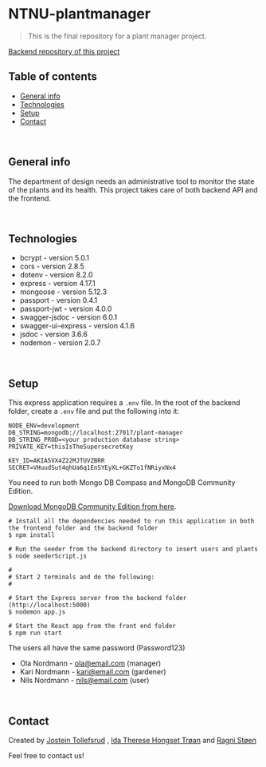 # NTNU-plantmanager

> This is the final repository for a plant manager project.

[Backend repository of this project](https://github.com/jostein-tollefsrud/NTNU-plantmanager-backend)

## Table of contents

-   [General info](#general-info)
-   [Technologies](#technologies)
-   [Setup](#setup)
-   [Contact](#contact)

&nbsp;

## General info

The department of design needs an administrative tool to monitor the state of the
plants and its health. This project takes care of both backend API and the frontend.

&nbsp;

## Technologies

-   bcrypt - version 5.0.1
-   cors - version 2.8.5
-   dotenv - version 8.2.0
-   express - version 4.17.1
-   mongoose - version 5.12.3
-   passport - version 0.4.1
-   passport-jwt - version 4.0.0
-   swagger-jsdoc - version 6.0.1
-   swagger-ui-express - version 4.1.6
-   jsdoc - version 3.6.6
-   nodemon - version 2.0.7

&nbsp;

## Setup

This express application requires a `.env` file. In the root of the backend folder, create a `.env` file and put the following into it:

```
NODE_ENV=development
DB_STRING=mongodb://localhost:27017/plant-manager
DB_STRING_PROD=<your production database string>
PRIVATE_KEY=thisIsTheSupersecretKey

KEY_ID=AKIA5VX4Z22MJTUVZBRR
SECRET=VHuudSut4qhUa6q1EnSYEyXL+GKZTo1fNRiyxNx4
```

You need to run both Mongo DB Compass and MongoDB Community Edition.

[Download MongoDB Community Edition from here](https://docs.mongodb.com/manual/administration/install-community/).

```
# Install all the dependencies needed to run this application in both the frontend folder and the backend folder
$ npm install

# Run the seeder from the backend directory to insert users and plants
$ node seederScript.js

#
# Start 2 terminals and do the following:
#

# Start the Express server from the backend folder (http://localhost:5000)
$ nodemon app.js

# Start the React app from the front end folder
$ npm run start
```

The users all have the same password (Password123)

-   Ola Nordmann - ola@email.com (manager)
-   Kari Nordmann - kari@email.com (gardener)
-   Nils Nordmann - nils@email.com (user)

&nbsp;

## Contact

Created by [Jostein Tollefsrud](https://github.com/jostein-tollefsrud)
, [Ida Therese Hongset Trøan](https://github.com/Idahpews)
and [Ragni Støen](https://github.com/RagniStoen)

Feel free to contact us!
